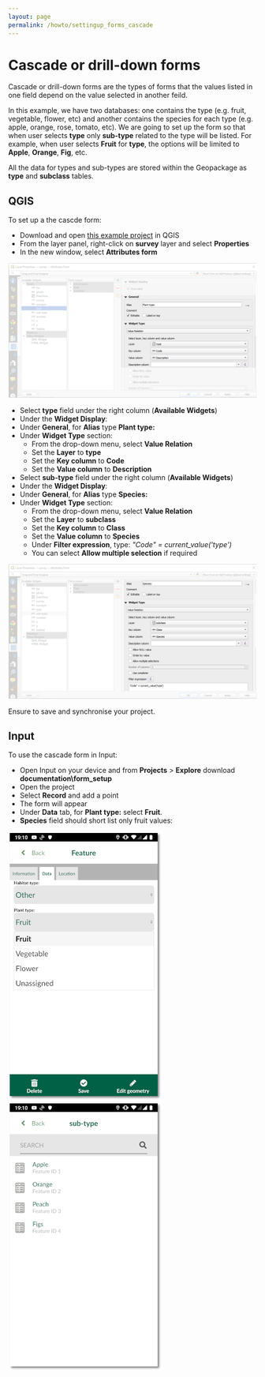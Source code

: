 ```yaml
---
layout: page
permalink: /howto/settingup_forms_cascade
---
```

# Cascade or drill-down forms
Cascade or drill-down forms are the types of forms that the values listed in one field depend on the value selected in another feild.

In this example, we have two databases: one contains the type (e.g. fruit, vegetable, flower, etc) and another contains the species for each type (e.g. apple, orange, rose, tomato, etc). We are going to set up the form so that when user selects **type** only **sub-type** related to the type will be listed. For example, when user selects **Fruit** for **type**, the options will be limited to **Apple**, **Orange**, **Fig**, etc.

All the data for types and sub-types are stored within the Geopackage as **type** and **subclass** tables.

## QGIS

To set up a the cascde form:

  - Download and open [this example project](https://public.cloudmergin.com/projects/documentation/form_setup/tree) in QGIS
  - From the layer panel, right-click on **survey** layer and select **Properties**
  - In the new window, select **Attributes form**

![photos](../images/qgis_forms_cascade1.png)

  - Select **type** field under the right column (**Available Widgets**)
  - Under the **Widget Display**:
  - Under **General**, for **Alias** type **Plant type:**
  - Under **Widget Type** section:
    - From the drop-down menu, select **Value Relation**
    - Set the **Layer** to **type**
    - Set the **Key column** to **Code**
    - Set the **Value column** to **Description**
  - Select **sub-type** field under the right column (**Available Widgets**)
  - Under the **Widget Display**:
  - Under **General**, for **Alias** type **Species:**
  - Under **Widget Type** section:
    - From the drop-down menu, select **Value Relation**
    - Set the **Layer** to **subclass**
    - Set the **Key column** to **Class**
    - Set the **Value column** to **Species**
    - Under **Filter expression**, type: *"Code" = current_value('type')*
    - You can select **Allow multiple selection** if required
    
![photos](../images/qgis_forms_cascade2.png)

Ensure to save and synchronise your project.

## Input

To use the cascade form in Input:

- Open Input on your device and from **Projects** > **Explore** download **documentation\form_setup**
- Open the project
- Select **Record** and add a point
- The form will appear
- Under **Data** tab, for **Plant type:** select **Fruit**.
- **Species** field should short list only fruit values:

![slider](../images/input_forms_cascade1.png)
![slider](../images/input_forms_cascade2.png)
